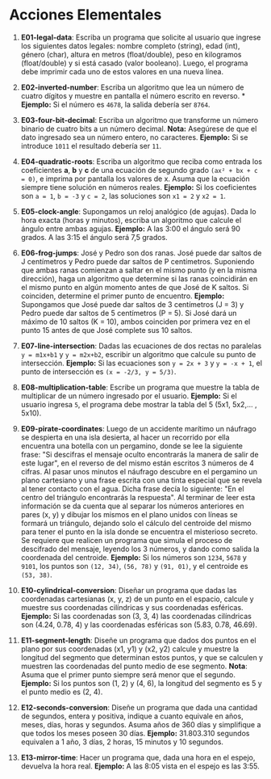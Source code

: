 # Acciones Elementales

1) **E01-legal-data**: Escriba un programa que solicite al usuario que ingrese los siguientes datos legales: nombre completo (string), edad (int), género (char), altura en metros (float/double), peso en kilogramos (float/double) y si está casado (valor booleano). Luego, el programa debe imprimir cada uno de estos valores en una nueva línea.

2) **E02-inverted-number**: Escriba un algoritmo que lea un número de cuatro dígitos y muestre en pantalla el número escrito en reverso. * **Ejemplo:** Si el número es `4678`, la salida debería ser `8764`.

3) **E03-four-bit-decimal**: Escriba un algoritmo que transforme un número binario de cuatro bits a un número decimal. **Nota:** Asegúrese de que el dato ingresado sea un número entero, no caracteres. **Ejemplo:** Si se introduce `1011` el resultado debería ser `11`.

4) **E04-quadratic-roots**: Escriba un algoritmo que reciba como entrada los coeficientes **a**, **b** y **c** de una ecuación de segundo grado `(ax² + bx + c = 0)`, e imprima por pantalla los valores de x. Asuma que la ecuación siempre tiene solución en números reales. **Ejemplo:** Si los coeficientes son `a = 1`, `b = -3` y `c = 2`, las soluciones son `x1 = 2` y `x2 = 1`.

5) **E05-clock-angle**: Supongamos un reloj analógico (de agujas). Dada lo hora exacta (horas y minutos), escriba un algoritmo que calcule el ángulo entre ambas agujas. **Ejemplo:** A las 3:00 el ángulo será 90 grados. A las 3:15 el ángulo será 7,5 grados.

6) **E06-frog-jumps**: José y Pedro son dos ranas. José puede dar saltos de J centímetros y Pedro puede dar saltos de P centímetros. Suponiendo que ambas ranas comienzan a saltar en el mismo punto (y en la misma dirección), haga un algoritmo que determine si las ranas coincidirán en el mismo punto en algún momento antes de que José de K saltos. Si coinciden, determine el primer punto de encuentro. **Ejemplo:** Supongamos que José puede dar saltos de 3 centímetros (J = 3) y Pedro puede dar saltos de 5 centímetros (P = 5). Si José dará un máximo de 10 saltos (K = 10), ambos coinciden por primera vez en el punto 15 antes de que José complete sus 10 saltos.

7) **E07-line-intersection**: Dadas las ecuaciones de dos rectas no paralelas `y = m1x+b1` y `y = m2x+b2`, escribir un algoritmo que calcule su punto de intersección. **Ejemplo:** Si las ecuaciones son `y = 2x + 3` y `y = -x + 1`, el punto de intersección es `(x = -2/3, y = 5/3)`.

8) **E08-multiplication-table**: Escribe un programa que muestre la tabla de multiplicar de un número ingresado por el usuario. **Ejemplo:** Si el usuario ingresa `5`, el programa debe mostrar la tabla del 5 (5x1, 5x2,… , 5x10).

9) **E09-pirate-coordinates**: Luego de un accidente marítimo un náufrago se despierta en una isla desierta, al hacer un recorrido por ella encuentra una botella con un pergamino, donde se lee la siguiente frase: "Si descifras el mensaje oculto encontrarás la manera de salir de este lugar", en el reverso de del mismo están escritos 3 números de 4 cifras. Al pasar unos minutos el náufrago descubre en el pergamino un plano cartesiano y una frase escrita con una tinta especial que se revela al tener contacto con el agua. Dicha frase decía lo siguiente: "En el centro del triángulo encontrarás la respuesta". Al terminar de leer esta información se da cuenta que al separar los números anteriores en pares (x, y) y dibujar los mismos en el plano unidos con líneas se formará un triángulo, dejando solo el cálculo del centroide del mismo para tener el punto en la isla donde se encuentra el misterioso secreto. Se requiere que realicen un programa que simula el proceso de descifrado del mensaje, leyendo los 3 números, y dando como salida la coordenada del centroide. **Ejemplo:** Si los números son `1234`, `5678` y `9101`, los puntos son `(12, 34)`, `(56, 78)` y `(91, 01)`, y el centroide es `(53, 38)`.

10) **E10-cylindrical-conversion**: Diseñar un programa que dadas las coordenadas cartesianas (x, y, z) de un punto en el espacio, calcule y muestre sus coordenadas cilíndricas y sus coordenadas esféricas. **Ejemplo:** Si las coordenadas son (3, 3, 4) las coordenadas cilíndricas son (4.24, 0.78, 4) y las coordenadas esféricas son (5.83, 0.78, 46.69).

11) **E11-segment-length**: Diseñe un programa que dados dos puntos en el plano por sus coordenadas (x1, y1) y (x2, y2) calcule y muestre la longitud del segmento que determinan estos puntos, y que se calculen y muestren las coordenadas del punto medio de ese segmento. **Nota**: Asuma que el primer punto siempre será menor que el segundo. **Ejemplo:** Si los puntos son (1, 2) y (4, 6), la longitud del segmento es 5 y el punto medio es (2, 4).

12) **E12-seconds-conversion**: Diseñe un programa que dada una cantidad de segundos, entera y positiva, indique a cuanto equivale en años, meses, días, horas y segundos. Asuma años de 360 días y simplifique a que todos los meses poseen 30 días. **Ejemplo:** 31.803.310 segundos equivalen a 1 año, 3 días, 2 horas, 15 minutos y 10 segundos.

13) **E13-mirror-time**: Hacer un programa que, dada una hora en el espejo, devuelva la hora real. **Ejemplo:** A las 8:05 vista en el espejo es las 3:55.
